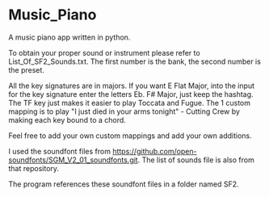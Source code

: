 # Music_Piano
A music piano app written in python.

To obtain your proper sound or instrument please refer to List_Of_SF2_Sounds.txt. The first number is the bank, the second number is the preset.

All the key signatures are in majors. If you want E Flat Major, into the input for the key signature enter the letters Eb. F# Major, just keep the hashtag. 
The TF key just makes it easier to play Toccata and Fugue. The 1 custom mapping is to play "I just died in your arms tonight" - Cutting Crew by making each key bound to a chord. 

Feel free to add your own custom mappings and add your own additions.

I used the soundfont files from https://github.com/open-soundfonts/SGM_V2_01_soundfonts.git. The list of sounds file is also from that repository. 

The program references these soundfont files in a folder named SF2.
